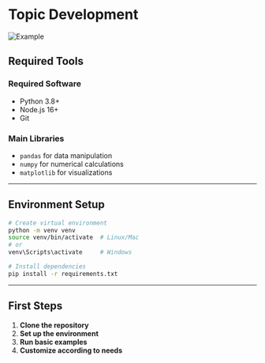 # Topic Development

![Example](images/example.jpg)

## Required Tools

### Required Software
- Python 3.8+
- Node.js 16+
- Git

### Main Libraries
- `pandas` for data manipulation
- `numpy` for numerical calculations
- `matplotlib` for visualizations

---

## Environment Setup

```bash
# Create virtual environment
python -m venv venv
source venv/bin/activate  # Linux/Mac
# or
venv\Scripts\activate     # Windows

# Install dependencies
pip install -r requirements.txt
```

---

## First Steps

1. **Clone the repository**
2. **Set up the environment**
3. **Run basic examples**
4. **Customize according to needs**
